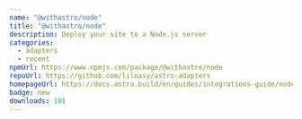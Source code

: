```yaml
---
name: "@withastro/node"
title: "@withastro/node"
description: Deploy your site to a Node.js server
categories:
  - adapters
  - recent
npmUrl: https://www.npmjs.com/package/@withastro/node
repoUrl: https://github.com/lilnasy/astro-adapters
homepageUrl: https://docs.astro.build/en/guides/integrations-guide/node/
badge: new
downloads: 101
---
```

